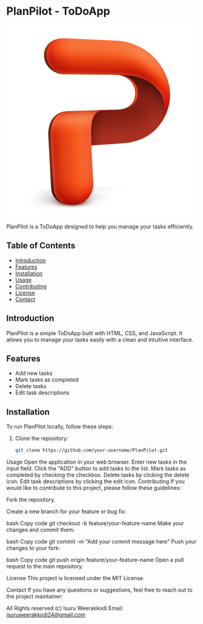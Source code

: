 # PlanPilot - ToDoApp

![PlanPilot Logo](img/favicon.png)

PlanPilot is a ToDoApp designed to help you manage your tasks efficiently.

## Table of Contents
- [Introduction](#introduction)
- [Features](#features)
- [Installation](#installation)
- [Usage](#usage)
- [Contributing](#contributing)
- [License](#license)
- [Contact](#contact)

## Introduction

PlanPilot is a simple ToDoApp built with HTML, CSS, and JavaScript. It allows you to manage your tasks easily with a clean and intuitive interface.

## Features

- Add new tasks
- Mark tasks as completed
- Delete tasks
- Edit task descriptions

## Installation

To run PlanPilot locally, follow these steps:

1. Clone the repository:
   ```bash
   git clone https://github.com/your-username/PlanPilot.git

Usage
Open the application in your web browser.
Enter new tasks in the input field.
Click the "ADD" button to add tasks to the list.
Mark tasks as completed by checking the checkbox.
Delete tasks by clicking the delete icon.
Edit task descriptions by clicking the edit icon.
Contributing
If you would like to contribute to this project, please follow these guidelines:

Fork the repository.

Create a new branch for your feature or bug fix:

bash
Copy code
git checkout -b feature/your-feature-name
Make your changes and commit them:

bash
Copy code
git commit -m "Add your commit message here"
Push your changes to your fork:

bash
Copy code
git push origin feature/your-feature-name
Open a pull request to the main repository.

License
This project is licensed under the MIT License.

Contact
If you have any questions or suggestions, feel free to reach out to the project maintainer:

All Rights reserved (c) Isuru Weerakkodi
Email: isuruweerakkodi24@gmail.com
